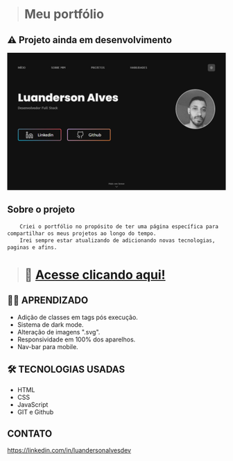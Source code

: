 ># Meu portfólio

## ⚠️ Projeto ainda em desenvolvimento

![preview](./assets/github/preview.png)

## Sobre o projeto
        Criei o portfólio no propósito de ter uma página específica para compartilhar os meus projetos ao longo do tempo.
        Irei sempre estar atualizando de adicionando novas tecnologias, paginas e afins.

># 🔗 [Acesse clicando aqui!](https://luandersonalvesdev.github.io/portfolio)

## 👨‍💻 APRENDIZADO
- Adição de classes em tags pós execução.
- Sistema de dark mode.
- Alteração de imagens ".svg".
- Responsividade em 100% dos aparelhos.
- Nav-bar para mobile.

## 🛠️ TECNOLOGIAS USADAS 
- HTML
- CSS
- JavaScript
- GIT e Github

## CONTATO

https://linkedin.com/in/luandersonalvesdev